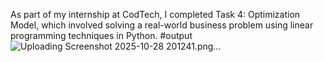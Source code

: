 As part of my internship at CodTech, I completed Task 4: Optimization Model, which involved solving a real-world business problem using linear programming techniques in Python. 
#output
![Uploading Screenshot 2025-10-28 201241.png…]()

